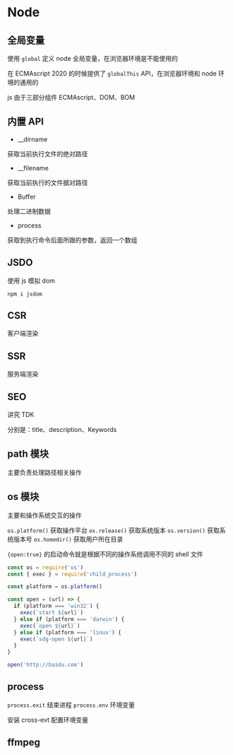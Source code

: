 # Node

## 全局变量

使用 `global` 定义 node 全局变量，在浏览器环境是不能使用的

在 ECMAscript 2020 的时候提供了 `globalThis` API，在浏览器环境和 node 环境的通用的

js 由于三部分组件 ECMAscript、DOM、BOM

## 内置 API

- \_\_dirname

获取当前执行文件的绝对路径

- \_\_filename

获取当前执行的文件据对路径

- Buffer

处理二进制数据

- process

获取到执行命令后面所跟的参数，返回一个数组

## JSDO

使用 js 模拟 dom

```shell
npm i jsdom
```

## CSR

客户端渲染

## SSR

服务端渲染

## SEO

讲究 TDK

分别是：title、description、Keywords

## path 模块

主要负责处理路径相关操作

## os 模块

主要和操作系统交互的操作

`os.platform()` 获取操作平台
`os.release()` 获取系统版本
`os.version()` 获取系统版本号
`os.homedir()` 获取用户所在目录

`{open:true}` 的启动命令就是根据不同的操作系统调用不同的 shell 文件

```js
const os = require('os')
const { exec } = require('child_process')

const platform = os.platform()

const open = (url) => {
  if (platform === 'win32') {
    exec(`start ${url}`)
  } else if (platform === 'darwin') {
    exec(`open ${url}`)
  } else if (platform === 'linux') {
    exec(`sdg-open ${url}`)
  }
}

open('http://baidu.com')
```

## process

`process.exit` 结束进程
`process.env` 环境变量

安装 cross-evt 配置环境变量

## ffmpeg